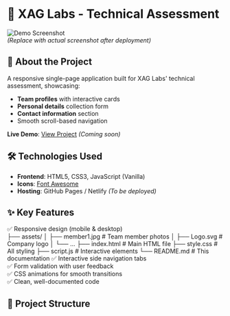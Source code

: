 # 🌟 XAG Labs - Technical Assessment

![Demo Screenshot](./assets/screenshot.png)  
*(Replace with actual screenshot after deployment)*

## 🚀 About the Project
A responsive single-page application built for XAG Labs' technical assessment, showcasing:
- **Team profiles** with interactive cards
- **Personal details** collection form
- **Contact information** section
- Smooth scroll-based navigation

**Live Demo**: [View Project](https://your-deployed-link.com) *(Coming soon)*

## 🛠️ Technologies Used
- **Frontend**: HTML5, CSS3, JavaScript (Vanilla)
- **Icons**: [Font Awesome](https://fontawesome.com)
- **Hosting**: GitHub Pages / Netlify *(To be deployed)*

## ✨ Key Features
✅ Responsive design (mobile & desktop)  
├── assets/
│ ├── member1.jpg # Team member photos
│ ├── Logo.svg # Company logo
│ └── ...
├── index.html # Main HTML file
├── style.css # All styling
├── script.js # Interactive elements
└── README.md # This documentation
✅ Interactive side navigation tabs  
✅ Form validation with user feedback  
✅ CSS animations for smooth transitions  
✅ Clean, well-documented code  

## 📂 Project Structure
